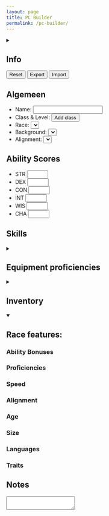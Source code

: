 ```yaml
---
layout: page
title: PC Builder
permalink: /pc-builder/
---
```


<section>
    <details>
        <summary>
            <h2>Info</h2>
        </summary>
        <p>
            Op deze pagina kun je je eigen <abbr title="Player Character">PC</abbr> maken zoals je dit ook op een papieren character sheet zou doen. Aangezien deze "character sheet" niet op fysiek papier is, kunnen we gebruik maken van technieken om de ervaring wat te stroomlijnen. Zo worden de skills van je karakter op deze pagina automatisch uitgerekend op basis van je ability scores, level, en proficiency/ expertise. Daarnaast heb je op het internet veel meer ruimte om dingen op te slaan dan een paar stukken A4 papier.
        </p>
        <p>
            Hieronder wordt wat dieper in gegaan op een paar specificaties van deze pagina. Door deze te lezen begrijp je mogelijk beter wat het idee achter de pagina is en wat de mogelijke uitbreidingen en limitaties zijn.
        </p>
        <h3>localStorage</h3>
        <p>
            Voor het opslaan van de data op deze pagina wordt <a href="https://developer.mozilla.org/en-US/docs/Web/API/Window/localStorage" target="_blank">localStorage</a> gebruikt. Dit is een techniek waarmee data lokaal in de client opgeslagen kan worden. Dit zorgt er in de praktijk voor dat iedereen die deze pagina bezoekt een unieke set aan data heeft, en dat de data die jij op deze pagina ziet alleen voor jou beschikbaar is. Dit zorgt er ook voor dat de data op jouw computer anders is dan bijvoorbeeld op je telefoon. Er zijn plannen om een export-import functionaliteit te maken waardoor je data over meerdere machines beschikbaar kunt stellen.
        </p>
        <h3>DnD API</h3>
        <p>
            Voor class, race, background, en alignment wordt de <a href="https://www.dnd5eapi.co/" target="_blank">DnD 5e API</a> gebruikt. Deze API bevat alle gratis content van D&D 5e, <a href="https://media.wizards.com/2016/downloads/DND/SRD-OGL_V5.1.pdf" target="_blank">de <abbr title="Systems Reference Document">SRD</abbr></a>. Dit is een subset van het <abbr title="Player's Handbook">PHB</abbr>, wat inhoud dat niet alle content hier beschikbaar is (dit bevat bijvoorbeeld maar 1 background). Er zijn op dit moment geen plannen om dit uit te breiden, omdat je dan met copyright law bezig bent.
        </p>
        <h3>Geplande componenten</h3>
        <p>
            Naast de componenten die je al op deze pagina ziet, zijn er plannen voor uitbreidingen. Hieronder zie je een lijst met een aantal geplande onderdelen. Als je zelf voorstellen hebt over uitbreidingen, hoor ik dit graag.
        </p>
        <ul>
            <li>HP, AC, initiative, en speed</li>
            <li>Saving throws</li>
            <li>Race features</li>
            <li>Class features</li>
            <li>Spell casting</li>
            <li>Talen</li>
            <li>
                Inventory, onderverdeeld in
                <ul>
                    <li>Magische items</li>
                    <li>Potions</li>
                    <li>Goud</li>
                    <li>Misc</li>
                </ul>
            </li>
            <li>
                Proficiencies in items
            </li>
        </ul>
    </details>
</section>

<section id="export-import-container">
    <button id="reset-button" type="button">Reset</button>
    <button id="export-button" type="button">Export</button>
    <button id="import-button" type="button">Import</button>
</section>

<section id="generic-info-container">
    <h2>Algemeen</h2>
    <ul>
        <li><label>Name: <input id="name_i"/></label></li>
        <li>
            <label>Class & Level: </label><button id="class-and-level_b" type="button">Add class</button>
            <ul id="class-and-level-list"></ul>
        </li>
        <li><label>Race: <select id="race_s"></select></label></li>
        <li><label>Background: <select id="background_s"></select></label></li>
        <li><label>Alignment: <select id="alignment_s"></select></label></li>
    </ul>
</section>

<section id="ability-scores-container">
    <h2>Ability Scores</h2>
    <ul class="no-style-list" id="ability-scores-list">
        <li id="str">
            <span>STR</span>
            <span id="str_m"></span>
            <input id="str_i" type="number" min="1" max="30"/>
        </li>
        <li id="dex">
            <span>DEX</span>
            <span id="dex_m"></span>
            <input id="dex_i" type="number" min="1" max="30"/>
        </li>
        <li id="con">
            <span>CON</span>
            <span id="con_m"></span>
            <input id="con_i" type="number" min="1" max="30"/>
        </li>
        <li id="int">
            <span>INT</span>
            <span id="int_m"></span>
            <input id="int_i" type="number" min="1" max="30"/>
        </li>
        <li id="wis">
            <span>WIS</span>
            <span id="wis_m"></span>
            <input id="wis_i" type="number" min="1" max="30"/>
        </li>
        <li id="cha">
            <span>CHA</span>
            <span id="cha_m"></span>
            <input id="cha_i" type="number" min="1" max="30"/>
        </li>
    </ul>
</section>

<section id="skills-container">
    <h2>Skills</h2>
    <ul class="no-style-list proficiencies-list three-columns-list" id="skills-list"></ul>
</section>

<section id="equipment-proficiencies-container">
    <details>
        <summary><h2>Equipment proficiencies</h2></summary>
        <details>
            <summary><h3>Weapons</h3></summary>
            <div id="weapon-proficiencies-container"></div>
        </details>
        <details>
            <summary><h3>Armor</h3></summary>
            <div id="armor-proficiencies-container"></div>
        </details>
    </details>
</section>

<section id="inventory-container">
    <details>
        <summary><h2>Inventory</h2></summary>
        <h3>Weapons</h3>
        <button id="add-weapon-button" type="button" disabled>Add weapon</button>
        <select id="weapon-select"></select>
        <div class="table-container">
            <table id="weapons-table">
                <thead>
                    <tr>
                        <th id="weapon_name">Name</th>
                        <th id="weapon_ability">Ability</th>
                        <th id="weapon_attack-bonus">Attack bonus</th>
                        <th id="weapon_damage">Damage</th>
                        <th id="weapon_damage-type">Damage type</th>
                        <th id="weapon_range">Range</th>
                        <th id="weapon_weight">Weight</th>
                        <th id="weapon_buttons">Buttons</th>
                    </tr>
                </thead>
                <tbody>
                </tbody>
            </table>
        </div>
        <h3>Armor</h3>
        <button id="add-armor-button" type="button" disabled>Add armor</button>
        <select id="armor-select"></select>
        <div class="table-container">
            <table id="armor-table">
                <thead>
                    <tr>
                        <th id="armor_name">Name</th>
                        <th id="armor_type">Type</th>
                        <th id="armor_strength-requirement">Strength</th>
                        <th id="armor_disadvantage-on-stealth">Stealth</th>
                        <th id="armor_armor-class">Armor class</th>
                        <th id="armor_effective-armor-class">Effective armor class</th>
                        <th id="armor_weight">Weight</th>
                        <th id="armor_buttons">Buttons</th>
                    </tr>
                </thead>
                <tbody>
                </tbody>
            </table>
        </div>
    </details>
</section>

<section id="race-features">
    <details open>
        <summary><h2>Race features: <span id="race_name"></span></h2></summary>
        <h3>Ability Bonuses</h3>
        <p id="race_ability_bonuses"></p>
        <h3>Proficiencies</h3>
        <p id="race_starting_proficiencies"></p>
        <h3>Speed</h3>
        <p id="race_speed"></p>
        <h3>Alignment</h3>
        <p id="race_alignment"></p>
        <h3>Age</h3>
        <p id="race_age"></p>
        <h3>Size</h3>
        <p id="race_size"></p>
        <h3>Languages</h3>
        <p id="race_languages"></p>
        <h3>Traits</h3>
        <div id="race_traits"></div>
    </details>
</section>

<section id="notes-container">
    <h2>Notes</h2>
    <textarea id="notes"></textarea>
</section>

<div id="dialogs">
    <dialog id="reset-dialog">
        <div class="dialog-content">
            <button class="close" type="button">Close</button>
            <h2>Reset PC</h2>
            <p>By resetting the PC, you will set the page to the same state it was when you loaded the page for the first time. All data will be removed and default values will be assigned to each property.</p>
            <p><strong>Warning: resetting the page will remove all data. Export the data first to create a backup if you do not want to lose any data.</strong></p>
            <button class="reset" type="button">Reset</button>
        </div>
    </dialog>
    <dialog id="export-dialog">
        <div class="dialog-content">
            <button class="close" type="button">Close</button>
            <h2>Export PC</h2>
            <p>Use this window to download all information needed to build the PC Builder page. You can use this feature to save backups, move characters between devices, and more.</p>
            <p>Use the <code>Import</code> button to import the information into the page using the resulting JSON file from this export.</p>
            <div>
                <button class="download" type="button">Download</button>
                <label for="export-preview">Preview</label>
            </div>
            <textarea id="export-preview" disabled></textarea>
        </div>
    </dialog>
    <dialog id="import-dialog">
        <div class="dialog-content">
            <button class="close" type="button">Close</button>
            <h2>Import PC</h2>
            <p>Use this window to import all information needed to build the PC Builder page. Only the data provided by an export should be used while importing. Using anything else may result in loss of data. Create a backup of the current data by exporting it before importing new data to prevent overwriting existing data.</p>
            <p>Select a JSON file below, then press the <code>Import</code> button to import the data.</p>
            <div>
                <button class="import" type="button" disabled>Import</button>
                <input class="load" type="file"/>
                <label for="import-preview">Preview</label>
            </div>
            <textarea id="import-preview" disabled></textarea>
        </div>
    </dialog>
</div>

<script type="module">
    import { loadPage } from "{{ '/assets/js/player-character/load-page.js' | relative_url }}";
    await loadPage();
</script>